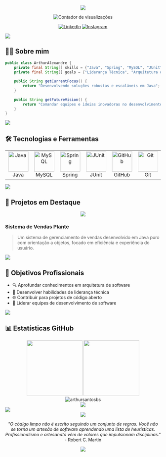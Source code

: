 <!-- Cabeçalho com animação -->
<div align="center">
  <img src="https://readme-typing-svg.herokuapp.com/?lines=Olá,+eu+sou+Arthur+Alexandre;Desenvolvedor+Java;Futuro+Líder+Técnico&font=Fira%20Code&center=true&width=380&height=50&duration=4000&pause=1000">
</div>

<p align="center">
  <img src="https://komarev.com/ghpvc/?username=arthursantosbs&label=Visualizações&color=0e75b6&style=flat" alt="Contador de visualizações" />
</p>

<!-- Redes Sociais -->
<div align="center">
  
  [![LinkedIn](https://img.shields.io/badge/LinkedIn-0077B5?style=for-the-badge&logo=linkedin&logoColor=white)](https://linkedin.com/in/arthur-alexandre-4088952b1)
  [![Instagram](https://img.shields.io/badge/Instagram-E4405F?style=for-the-badge&logo=instagram&logoColor=white)](https://www.instagram.com/dev.arthurs)

  
</div>

<!-- Divisor estilizado -->
<img src="https://user-images.githubusercontent.com/73097560/115834477-dbab4500-a447-11eb-908a-139a6edaec5c.gif">

## 👨‍💻 Sobre mim

```java
public class ArthurAlexandre {
    private final String[] skills = {"Java", "Spring", "MySQL", "JUnit"};
    private final String[] goals = {"Liderança Técnica", "Arquitetura de Software"};
    
    public String getCurrentFocus() {
        return "Desenvolvendo soluções robustas e escaláveis em Java";
    }
    
    public String getFutureVision() {
        return "Comandar equipes e ideias inovadoras no desenvolvimento de software";
    }
}
```

<!-- Divisor estilizado -->
<img src="https://user-images.githubusercontent.com/73097560/115834477-dbab4500-a447-11eb-908a-139a6edaec5c.gif">

## 🛠️ Tecnologias e Ferramentas

<div align="center">
  <table>
    <tr>
      <td align="center" width="96">
        <img src="https://techstack-generator.vercel.app/java-icon.svg" alt="Java" width="65" height="65" />
        <br>Java
      </td>
      <td align="center" width="96">
        <img src="https://techstack-generator.vercel.app/mysql-icon.svg" alt="MySQL" width="65" height="65" />
        <br>MySQL
      </td>
      <td align="center" width="96">
        <img src="https://cdn.jsdelivr.net/gh/devicons/devicon/icons/spring/spring-original.svg" alt="Spring" width="65" height="65" />
        <br>Spring
      </td>
      <td align="center" width="96">
        <img src="https://junit.org/junit5/assets/img/junit5-logo.png" alt="JUnit" width="65" height="65" />
        <br>JUnit
      </td>
      <td align="center" width="96">
        <img src="https://techstack-generator.vercel.app/github-icon.svg" alt="GitHub" width="65" height="65" />
        <br>GitHub
      </td>
      <td align="center" width="96">
        <img src="https://techstack-generator.vercel.app/git-icon.svg" alt="Git" width="65" height="65" />
        <br>Git
      </td>
    </tr>
  </table>
</div>

<!-- Divisor estilizado -->
<img src="https://user-images.githubusercontent.com/73097560/115834477-dbab4500-a447-11eb-908a-139a6edaec5c.gif">

## 🚀 Projetos em Destaque

<div align="center">
  <a href="https://github.com/arthursantosbs/sistemaVendasPlante">
    <img align="center" src="https://github-readme-stats.vercel.app/api/pin/?username=arthursantosbs&repo=projeto-vendas-plante&theme=dark" />
  </a>
</div>

### Sistema de Vendas Plante
> Um sistema de gerenciamento de vendas desenvolvido em Java puro com orientação a objetos, focado em eficiência e experiência do usuário.

<!-- Você pode adicionar mais projetos conforme for desenvolvendo -->

<!-- Divisor estilizado -->
<img src="https://user-images.githubusercontent.com/73097560/115834477-dbab4500-a447-11eb-908a-139a6edaec5c.gif">

## 🎯 Objetivos Profissionais

- 🔍 Aprofundar conhecimentos em arquitetura de software
- 👥 Desenvolver habilidades de liderança técnica
- 🌐 Contribuir para projetos de código aberto
- 🚀 Liderar equipes de desenvolvimento de software

<!-- Divisor estilizado -->
<img src="https://user-images.githubusercontent.com/73097560/115834477-dbab4500-a447-11eb-908a-139a6edaec5c.gif">

## 📊 Estatísticas GitHub

<div align="center">
  <img height="180em" src="https://github-readme-stats.vercel.app/api?username=arthursantosbs&show_icons=true&theme=tokyonight&include_all_commits=true&count_private=true"/>
  <img height="180em" src="https://github-readme-stats.vercel.app/api/top-langs/?username=arthursantosbs&layout=compact&langs_count=7&theme=tokyonight"/>
</div>

<div align="center">
  <img src="https://github-readme-streak-stats.herokuapp.com/?user=arthursantosbs&theme=tokyonight" alt="arthursantosbs" />
</div>

<!-- Gráfico de contribuições -->
<div align="center">
  <img src="https://activity-graph.herokuapp.com/graph?username=arthursantosbs&theme=react-dark" />
</div>

<!-- Divisor estilizado -->
<img src="https://user-images.githubusercontent.com/73097560/115834477-dbab4500-a447-11eb-908a-139a6edaec5c.gif">

<!-- Citação -->
<div align="center">
  <img src="https://quotes-github-readme.vercel.app/api?type=horizontal&theme=dark" />
</div>

<p align="center">
  <i>"O código limpo não é escrito seguindo um conjunto de regras. Você não se torna um artesão de software aprendendo uma lista de heurísticas. Profissionalismo e artesanato vêm de valores que impulsionam disciplinas."</i> - Robert C. Martin
</p>

<!-- Rodapé -->
<div align="center">
  <img src="https://capsule-render.vercel.app/api?type=waving&color=gradient&height=100&section=footer"/>
</div>
